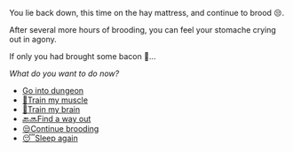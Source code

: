 You lie back down, this time on the hay mattress, and continue to brood 😒.

After several more hours of brooding, you can feel your stomache crying out in agony.

If only you had brought some bacon 🥓...

_What do you want to do now?_

- [Go into dungeon](../1/1.md)
- [💪Train my muscle](0-1A.md)
- [📖Train my brain](0-1B.md)
- [🔙🔜Find a way out](../3/1.md)
- [😒Continue brooding](1-1DB)
- [😴Sleep again](../../../README.md)
